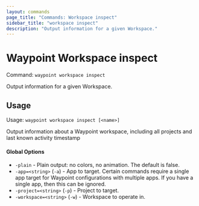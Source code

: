```yaml
---
layout: commands
page_title: "Commands: Workspace inspect"
sidebar_title: "workspace inspect"
description: "Output information for a given Workspace."
---
```


# Waypoint Workspace inspect

Command: `waypoint workspace inspect`

Output information for a given Workspace.


## Usage

Usage: `waypoint workspace inspect [<name>]`


  Output information about a Waypoint workspace, including all projects and
  last known activity timestamp

#### Global Options

- `-plain` - Plain output: no colors, no animation. The default is false.
- `-app=<string>` (`-a`) - App to target. Certain commands require a single app target for Waypoint configurations with multiple apps. If you have a single app, then this can be ignored.
- `-project=<string>` (`-p`) - Project to target.
- `-workspace=<string>` (`-w`) - Workspace to operate in.

